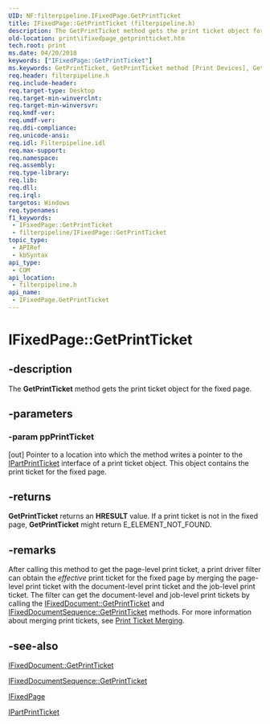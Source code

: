 ```yaml
---
UID: NF:filterpipeline.IFixedPage.GetPrintTicket
title: IFixedPage::GetPrintTicket (filterpipeline.h)
description: The GetPrintTicket method gets the print ticket object for the fixed page.
old-location: print\ifixedpage_getprintticket.htm
tech.root: print
ms.date: 04/20/2018
keywords: ["IFixedPage::GetPrintTicket"]
ms.keywords: GetPrintTicket, GetPrintTicket method [Print Devices], GetPrintTicket method [Print Devices],IFixedPage interface, IFixedPage interface [Print Devices],GetPrintTicket method, IFixedPage.GetPrintTicket, IFixedPage::GetPrintTicket, filterpipeline/IFixedPage::GetPrintTicket, filterpipeline_13ccb2a1-7898-41d1-b11f-55ca3cc881ab.xml, print.ifixedpage_getprintticket
req.header: filterpipeline.h
req.include-header: 
req.target-type: Desktop
req.target-min-winverclnt: 
req.target-min-winversvr: 
req.kmdf-ver: 
req.umdf-ver: 
req.ddi-compliance: 
req.unicode-ansi: 
req.idl: Filterpipeline.idl
req.max-support: 
req.namespace: 
req.assembly: 
req.type-library: 
req.lib: 
req.dll: 
req.irql: 
targetos: Windows
req.typenames: 
f1_keywords:
 - IFixedPage::GetPrintTicket
 - filterpipeline/IFixedPage::GetPrintTicket
topic_type:
 - APIRef
 - kbSyntax
api_type:
 - COM
api_location:
 - filterpipeline.h
api_name:
 - IFixedPage.GetPrintTicket
---
```


# IFixedPage::GetPrintTicket


## -description

The <b>GetPrintTicket</b> method gets the print ticket object for the fixed page.

## -parameters

### -param ppPrintTicket 

[out]
Pointer to a location into which the method writes a pointer to the <a href="/windows-hardware/drivers/ddi/filterpipeline/nn-filterpipeline-ipartprintticket">IPartPrintTicket</a> interface of a print ticket object. This object contains the print ticket for the fixed page.

## -returns

<b>GetPrintTicket</b> returns an <b>HRESULT</b> value. If a print ticket is not in the fixed page, <b>GetPrintTicket</b> might return E_ELEMENT_NOT_FOUND.

## -remarks

After calling this method to get the page-level print ticket, a print driver filter can obtain the <i>effective</i> print ticket for the fixed page by merging the page-level print ticket with the document-level print ticket and the job-level print ticket. The filter can get the document-level and job-level print tickets by calling the <a href="/windows-hardware/drivers/ddi/filterpipeline/nf-filterpipeline-ifixeddocument-getprintticket">IFixedDocument::GetPrintTicket</a> and <a href="/windows-hardware/drivers/ddi/filterpipeline/nf-filterpipeline-ifixeddocumentsequence-getprintticket">IFixedDocumentSequence::GetPrintTicket</a> methods. For more information about merging print tickets, see <a href="/windows-hardware/drivers/print/print-ticket-merging">Print Ticket Merging</a>.

## -see-also

<a href="/windows-hardware/drivers/ddi/filterpipeline/nf-filterpipeline-ifixeddocument-getprintticket">IFixedDocument::GetPrintTicket</a>



<a href="/windows-hardware/drivers/ddi/filterpipeline/nf-filterpipeline-ifixeddocumentsequence-getprintticket">IFixedDocumentSequence::GetPrintTicket</a>



<a href="/windows-hardware/drivers/ddi/filterpipeline/nn-filterpipeline-ifixedpage">IFixedPage</a>



<a href="/windows-hardware/drivers/ddi/filterpipeline/nn-filterpipeline-ipartprintticket">IPartPrintTicket</a>
